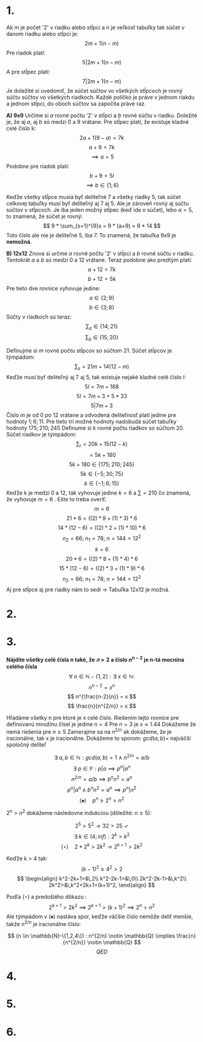 # 1.
Ak m je počet '2' v riadku alebo stĺpci a n je veľkosť tabuľky tak súčet v danom riadku alebo stĺpci je:
$$ 2m + 1(n-m) $$
Pre riadok platí:
$$ 5 | 2m + 1(n-m) $$
A pre stĺpec platí:
$$ 7 | 2m + 1(n-m) $$
Je doležité si uvedomiť, že súčet súčtov vo všetkých stĺpcoch je rovný súčtu súčtov vo všetkých riadkoch.
Každé políčko je práve v jednom riakdu a jednom stĺpci, do oboch súčtov sa započíta práve raz.

**A) 9x9**
Určíme si $a$ rovné počtu '2' v stĺpci a $b$ rovné súčtu v riadku.
Doležité je, že aj $a$, aj $b$ sú medzi 0 a 9 vrátane.
Pre stĺpec platí, že existuje kladné celé čislo k:
$$ 2a + 1(9-a) = 7k $$
$$ a + 9 = 7k $$
$$ \implies a = 5 $$
Podobne pre riadok platí:
$$ b + 9 = 5l $$
$$ \implies b\in\{1;6\} $$

Keďže všetky stĺpce musia byť deliteľné 7 a všetky riadky 5, tak súčet celkovej tabuľky musí byť deliteľný aj 7 aj 5.
Ale je zároveň rovný aj súčtu súčtov v stĺpcoch. Je iba jeden možný stĺpec (keď ide o súčet), lebo $a=5$, to znamená, že súčet je rovný:
$$ 9 * \sum_{s=1}^{9}s = 9 * (a+9) = 9 * 14 $$
Toto číslo ale nie je deliteľné 5, iba 7.
To znamená, že tabuľka 9x9 je **nemožná**.

**B) 12x12**
Znova si určme $a$ rovné počtu '2' v stĺpci a $b$ rovné súčtu v riadku.
Tentokrát $a$ a $b$ sú medzi 0 a 12 vrátane.
Teraz podobne ako predtým platí:
$$ a+12=7k $$ 
$$ b+12=5k $$
Pre tieto dve rovnice vyhovuje jedine:
$$ a\in\{2;9\} $$
$$ b\in\{3;8\} $$
Súčty v riadkoch sú teraz:
$$ \sum_a \in \{14;21\} $$
$$ \sum_b \in \{15;20\} $$

Definujme si $m$ rovné počtu stĺpcov so súčtom 21. Súčet stĺpcov je týmpádom:
$$ \sum_s = 21m + 14(12-m) $$
Keďže musí byť deliteľný aj 7 aj 5, tak existuje nejaké kladné celé číslo $l$:
$$ 5l = 7m + 168 $$
$$ 5l = 7m + 3 + 5*33 $$
$$ 5 | 7m + 3 $$
Číslo $m$ je od 0 po 12 vrátane a odvodená deliteľnosť platí jedine pre hodnoty $1; 6; 11$.
Pre tieto tri možné hodnoty nadobudá súčet tabuľky hodnoty $175; 210; 245$
Definume si $k$ rovné počtu riadkov so súčtom 20. Súčet riadkov je týmpádom:
$$ \sum_r = 20k + 15(12-k) $$
$$ = 5k + 180 $$
$$ 5k + 180 \in \{175;210;245\} $$
$$ 5k \in \{-5;30;75\} $$
$$ k \in \{-1;6;15\} $$
Keďže k je medzi 0 a 12, tak vyhovuje jedine $k=6$ a $\sum = 210$ čo znamená, že vyhovuje $m=6$ .
Ešte to treba overiť:
$$ m = 6 $$
$$ 21*6 = ((2)*9+(1)*3)*6 $$
$$ 14*(12-6) = ((2)*2+(1)*10)*6$$
$$ n_2 = 66 ;\ n_1 = 78 ;\ n = 144 = 12^2 $$
$$ k = 6 $$
$$ 20*6 = ((2)*8+(1)*4)*6 $$
$$ 15*(12-6) = ((2)*3+(1)*9)*6$$
$$ n_2 = 66 ;\ n_1 = 78 ;\ n = 144 = 12^2 $$
Aj pre stĺpce aj pre riadky nám to sedí -> Tabuľka 12x12 je možná.


# 2.



# 3. 
**Nájdite všetky celé čísla n také, že $𝑛 > 2$ a čı́slo $n^{n-2}$ je n-tá mocnina celého čı́sla**
$$ \forall \ n \in \mathbb{N}-\{1,2\} : \exists\ x \in \mathbb{N} : $$
$$ n^{n-2} = x^n $$
$$ n^{\frac{n-2}{n}} = x $$
$$ \frac{n}{n^{2/n}} = x $$

Hľadáme všetky n pre ktoré je x celé číslo.
Riešením tejto rovnice pre definovanú množinu čísel je jedine $n=4$
Pre $n=3$ je $x \approx 1.44$
Dokážeme že nemá riešenia pre $n\geq5$
Zamerajme sa na $n^{2/n}$ ak dokážeme, že je iracionálne, tak x je iracionálne.
Dokážeme to sporom:
$gcd(a,b) =$ najväčší spoločný deliteľ

$$ \exists \ a,b \in \mathbb{N}: gcd(a,b) = 1 \ \land \  n^{2/n} = a/b $$
$$ \exists \ p \in \mathbb{P} : p|a \implies p^n|a^n $$
$$ n^{2/n} = a/b \implies b^nn^2=a^n $$
$$ p^n|a^n \land b^nn^2=a^n \implies p^n|n^2 $$
$$ (\spadesuit)\quad p^n \geq 2^n > n^2 $$

$2^n > n^2$ dokážeme následovne indukciou (dôležité: $n\geq5$):

$$ 2^5 > 5^2 \rightarrow 32 > 25 \ \checkmark $$
$$ \exists \ k \in (4;inf) : 2^k > k^2 $$
$$ (\star)\quad 2*2^k > 2k^2 \rightarrow 2^{k+1} > 2k^2 $$

Keďže k > 4 tak:
$$ (k-1)^2\geq4^2>2 $$
$$ \begin{align}
k^2-2k+1>&\,2\\
k^2-2k-1>&\,0\\
2k^2-2k-1>&\,k^2\\
2k^2>&\,k^2+2k+1=(k+1)^2,
\end{align} $$

Podľa $(\star)$ a predošlého dôkazu :
$$ 2^{k+1} > 2k^2 \implies 2^{k+1} > (k+1)^2 \implies 2^n > n^2 $$
Ale týmpádom v $(\spadesuit)$ nastáva spor, keďže väčšie číslo nemôže deliť menšie, takže $n^{2/n}$ je iracionálne číslo:

$$ (n \in \mathbb{N}-\{1,2,4\}) : n^{2/n} \notin \mathbb{Q} \implies \frac{n}{n^{2/n}} \notin \mathbb{Q} $$
$$ QED $$


# 4.

# 5.

# 6.
